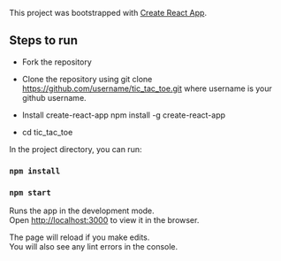 This project was bootstrapped with [Create React App](https://github.com/facebook/create-react-app).

## Steps to run ##

* Fork the repository

* Clone the repository using git clone https://github.com/username/tic_tac_toe.git where username is your github username.

* Install create-react-app npm install -g create-react-app

* cd tic_tac_toe

In the project directory, you can run:

### `npm install`

### `npm start`

Runs the app in the development mode.<br>
Open [http://localhost:3000](http://localhost:3000) to view it in the browser.

The page will reload if you make edits.<br>
You will also see any lint errors in the console.